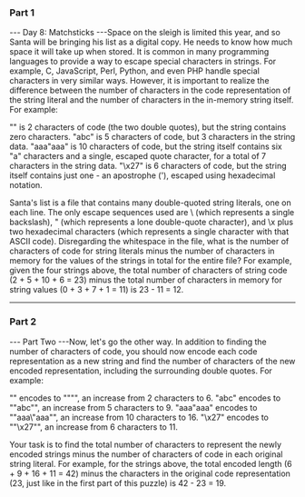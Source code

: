 ### Part 1

--- Day 8: Matchsticks ---Space on the sleigh is limited this year, and so Santa will be bringing his list as a digital copy. He needs to know how much space it will take up when stored.
It is common in many programming languages to provide a way to escape special characters in strings.  For example, C, JavaScript, Perl, Python, and even PHP handle special characters in very similar ways.
However, it is important to realize the difference between the number of characters in the code representation of the string literal and the number of characters in the in-memory string itself.
For example:

"" is 2 characters of code (the two double quotes), but the string contains zero characters.
"abc" is 5 characters of code, but 3 characters in the string data.
"aaa\"aaa" is 10 characters of code, but the string itself contains six "a" characters and a single, escaped quote character, for a total of 7 characters in the string data.
"\x27" is 6 characters of code, but the string itself contains just one - an apostrophe ('), escaped using hexadecimal notation.

Santa's list is a file that contains many double-quoted string literals, one on each line.  The only escape sequences used are \\ (which represents a single backslash), \" (which represents a lone double-quote character), and \x plus two hexadecimal characters (which represents a single character with that ASCII code).
Disregarding the whitespace in the file, what is the number of characters of code for string literals minus the number of characters in memory for the values of the strings in total for the entire file?
For example, given the four strings above, the total number of characters of string code (2 + 5 + 10 + 6 = 23) minus the total number of characters in memory for string values (0 + 3 + 7 + 1 = 11) is 23 - 11 = 12.


---

### Part 2

--- Part Two ---Now, let's go the other way.  In addition to finding the number of characters of code, you should now encode each code representation as a new string and find the number of characters of the new encoded representation, including the surrounding double quotes.
For example:

"" encodes to "\"\"", an increase from 2 characters to 6.
"abc" encodes to "\"abc\"", an increase from 5 characters to 9.
"aaa\"aaa" encodes to "\"aaa\\\"aaa\"", an increase from 10 characters to 16.
"\x27" encodes to "\"\\x27\"", an increase from 6 characters to 11.

Your task is to find the total number of characters to represent the newly encoded strings minus the number of characters of code in each original string literal. For example, for the strings above, the total encoded length (6 + 9 + 16 + 11 = 42) minus the characters in the original code representation (23, just like in the first part of this puzzle) is 42 - 23 = 19.
